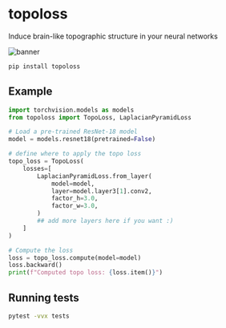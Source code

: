 # topoloss

Induce brain-like topographic structure in your neural networks

![banner](https://github.com/user-attachments/assets/0b8ae5e0-175a-49ee-a690-1b4f89d9d0fd)

```bash
pip install topoloss
```

## Example

```python
import torchvision.models as models
from topoloss import TopoLoss, LaplacianPyramidLoss

# Load a pre-trained ResNet-18 model
model = models.resnet18(pretrained=False)

# define where to apply the topo loss
topo_loss = TopoLoss(
    losses=[
        LaplacianPyramidLoss.from_layer(
            model=model,
            layer=model.layer3[1].conv2,
            factor_h=3.0,
            factor_w=3.0,
        )
        ## add more layers here if you want :)
    ]
)

# Compute the loss
loss = topo_loss.compute(model=model)
loss.backward()
print(f"Computed topo loss: {loss.item()}")
```

## Running tests

```bash
pytest -vvx tests
```
